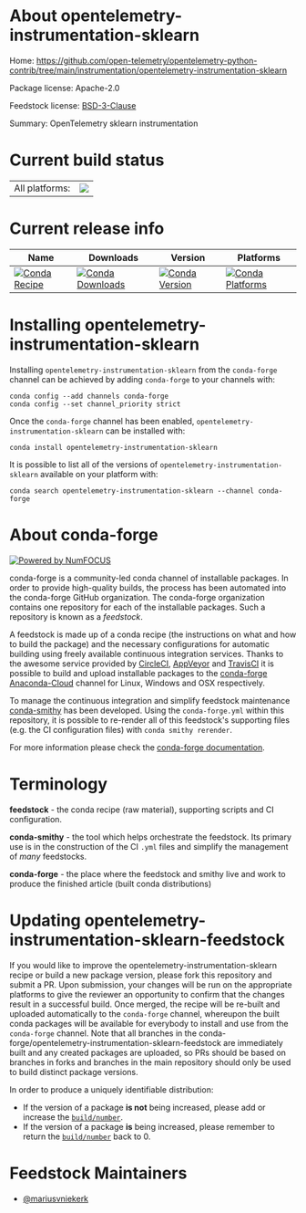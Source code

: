 About opentelemetry-instrumentation-sklearn
===========================================

Home: https://github.com/open-telemetry/opentelemetry-python-contrib/tree/main/instrumentation/opentelemetry-instrumentation-sklearn

Package license: Apache-2.0

Feedstock license: [BSD-3-Clause](https://github.com/conda-forge/opentelemetry-instrumentation-sklearn-feedstock/blob/master/LICENSE.txt)

Summary: OpenTelemetry sklearn instrumentation

Current build status
====================


<table><tr><td>All platforms:</td>
    <td>
      <a href="https://dev.azure.com/conda-forge/feedstock-builds/_build/latest?definitionId=13882&branchName=master">
        <img src="https://dev.azure.com/conda-forge/feedstock-builds/_apis/build/status/opentelemetry-instrumentation-sklearn-feedstock?branchName=master">
      </a>
    </td>
  </tr>
</table>

Current release info
====================

| Name | Downloads | Version | Platforms |
| --- | --- | --- | --- |
| [![Conda Recipe](https://img.shields.io/badge/recipe-opentelemetry--instrumentation--sklearn-green.svg)](https://anaconda.org/conda-forge/opentelemetry-instrumentation-sklearn) | [![Conda Downloads](https://img.shields.io/conda/dn/conda-forge/opentelemetry-instrumentation-sklearn.svg)](https://anaconda.org/conda-forge/opentelemetry-instrumentation-sklearn) | [![Conda Version](https://img.shields.io/conda/vn/conda-forge/opentelemetry-instrumentation-sklearn.svg)](https://anaconda.org/conda-forge/opentelemetry-instrumentation-sklearn) | [![Conda Platforms](https://img.shields.io/conda/pn/conda-forge/opentelemetry-instrumentation-sklearn.svg)](https://anaconda.org/conda-forge/opentelemetry-instrumentation-sklearn) |

Installing opentelemetry-instrumentation-sklearn
================================================

Installing `opentelemetry-instrumentation-sklearn` from the `conda-forge` channel can be achieved by adding `conda-forge` to your channels with:

```
conda config --add channels conda-forge
conda config --set channel_priority strict
```

Once the `conda-forge` channel has been enabled, `opentelemetry-instrumentation-sklearn` can be installed with:

```
conda install opentelemetry-instrumentation-sklearn
```

It is possible to list all of the versions of `opentelemetry-instrumentation-sklearn` available on your platform with:

```
conda search opentelemetry-instrumentation-sklearn --channel conda-forge
```


About conda-forge
=================

[![Powered by NumFOCUS](https://img.shields.io/badge/powered%20by-NumFOCUS-orange.svg?style=flat&colorA=E1523D&colorB=007D8A)](http://numfocus.org)

conda-forge is a community-led conda channel of installable packages.
In order to provide high-quality builds, the process has been automated into the
conda-forge GitHub organization. The conda-forge organization contains one repository
for each of the installable packages. Such a repository is known as a *feedstock*.

A feedstock is made up of a conda recipe (the instructions on what and how to build
the package) and the necessary configurations for automatic building using freely
available continuous integration services. Thanks to the awesome service provided by
[CircleCI](https://circleci.com/), [AppVeyor](https://www.appveyor.com/)
and [TravisCI](https://travis-ci.com/) it is possible to build and upload installable
packages to the [conda-forge](https://anaconda.org/conda-forge)
[Anaconda-Cloud](https://anaconda.org/) channel for Linux, Windows and OSX respectively.

To manage the continuous integration and simplify feedstock maintenance
[conda-smithy](https://github.com/conda-forge/conda-smithy) has been developed.
Using the ``conda-forge.yml`` within this repository, it is possible to re-render all of
this feedstock's supporting files (e.g. the CI configuration files) with ``conda smithy rerender``.

For more information please check the [conda-forge documentation](https://conda-forge.org/docs/).

Terminology
===========

**feedstock** - the conda recipe (raw material), supporting scripts and CI configuration.

**conda-smithy** - the tool which helps orchestrate the feedstock.
                   Its primary use is in the construction of the CI ``.yml`` files
                   and simplify the management of *many* feedstocks.

**conda-forge** - the place where the feedstock and smithy live and work to
                  produce the finished article (built conda distributions)


Updating opentelemetry-instrumentation-sklearn-feedstock
========================================================

If you would like to improve the opentelemetry-instrumentation-sklearn recipe or build a new
package version, please fork this repository and submit a PR. Upon submission,
your changes will be run on the appropriate platforms to give the reviewer an
opportunity to confirm that the changes result in a successful build. Once
merged, the recipe will be re-built and uploaded automatically to the
`conda-forge` channel, whereupon the built conda packages will be available for
everybody to install and use from the `conda-forge` channel.
Note that all branches in the conda-forge/opentelemetry-instrumentation-sklearn-feedstock are
immediately built and any created packages are uploaded, so PRs should be based
on branches in forks and branches in the main repository should only be used to
build distinct package versions.

In order to produce a uniquely identifiable distribution:
 * If the version of a package **is not** being increased, please add or increase
   the [``build/number``](https://docs.conda.io/projects/conda-build/en/latest/resources/define-metadata.html#build-number-and-string).
 * If the version of a package **is** being increased, please remember to return
   the [``build/number``](https://docs.conda.io/projects/conda-build/en/latest/resources/define-metadata.html#build-number-and-string)
   back to 0.

Feedstock Maintainers
=====================

* [@mariusvniekerk](https://github.com/mariusvniekerk/)

